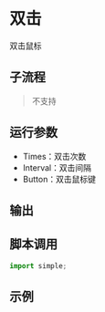 # 双击 
双击鼠标

## 子流程
> 不支持


## 运行参数

* Times：双击次数
* Interval：双击间隔
* Button：双击鼠标键


## 输出

    


## 脚本调用

```python
import simple;

```

## 示例